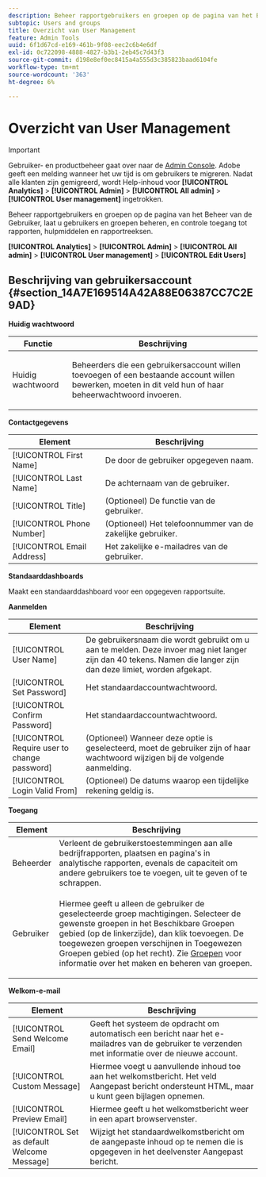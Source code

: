 ```yaml
---
description: Beheer rapportgebruikers en groepen op de pagina van het Beheer van de Gebruiker, laat u gebruikers en groepen beheren, en controle toegang tot rapporten, hulpmiddelen en rapportreeksen.
subtopic: Users and groups
title: Overzicht van User Management
feature: Admin Tools
uuid: 6f1d67cd-e169-461b-9f08-eec2c6b4e6df
exl-id: 0c722098-4888-4827-b3b1-2eb45c7d43f3
source-git-commit: d198e8ef0ec8415a4a555d3c385823baad6104fe
workflow-type: tm+mt
source-wordcount: '363'
ht-degree: 6%

---
```


# Overzicht van User Management

>[!IMPORTANT]
>
>Gebruiker- en productbeheer gaat over naar de [Admin Console](https://helpx.adobe.com/nl/enterprise/using/admin-console.html). Adobe geeft een melding wanneer het uw tijd is om gebruikers te migreren. Nadat alle klanten zijn gemigreerd, wordt Help-inhoud voor **[!UICONTROL Analytics]** > **[!UICONTROL Admin]** > **[!UICONTROL All admin]** > **[!UICONTROL User management]** ingetrokken.

Beheer rapportgebruikers en groepen op de pagina van het Beheer van de Gebruiker, laat u gebruikers en groepen beheren, en controle toegang tot rapporten, hulpmiddelen en rapportreeksen.

**[!UICONTROL Analytics]** >  **[!UICONTROL Admin]** >  **[!UICONTROL All admin]** >  **[!UICONTROL User management]** >  **[!UICONTROL Edit Users]**

## Beschrijving van gebruikersaccount {#section_14A7E169514A42A88E06387CC7C2E9AD}

**Huidig wachtwoord**

<table id="table_91D1FD20C4C1411292252364328677AF"> 
 <thead> 
  <tr> 
   <th colname="col1" class="entry"> Functie </th> 
   <th colname="col2" class="entry"> Beschrijving </th> 
  </tr> 
 </thead>
 <tbody> 
  <tr> 
   <td colname="col1"> Huidig wachtwoord </td> 
   <td colname="col2"> <p>Beheerders die een gebruikersaccount willen toevoegen of een bestaande account willen bewerken, moeten in dit veld hun of haar beheerwachtwoord invoeren. </p> </td> 
  </tr> 
 </tbody> 
</table>

**Contactgegevens**

| Element | Beschrijving |
|---|---|
| [!UICONTROL First Name] | De door de gebruiker opgegeven naam. |
| [!UICONTROL Last Name] | De achternaam van de gebruiker. |
| [!UICONTROL Title] | (Optioneel) De functie van de gebruiker. |
| [!UICONTROL Phone Number] | (Optioneel) Het telefoonnummer van de zakelijke gebruiker. |
| [!UICONTROL Email Address] | Het zakelijke e-mailadres van de gebruiker. |

**Standaarddashboards**

Maakt een standaarddashboard voor een opgegeven rapportsuite.

**Aanmelden**

| Element | Beschrijving |
|---|---|
| [!UICONTROL User Name] | De gebruikersnaam die wordt gebruikt om u aan te melden. Deze invoer mag niet langer zijn dan 40 tekens. Namen die langer zijn dan deze limiet, worden afgekapt. |
| [!UICONTROL Set Password] | Het standaardaccountwachtwoord. |
| [!UICONTROL Confirm Password] | Het standaardaccountwachtwoord. |
| [!UICONTROL Require user to change password] | (Optioneel) Wanneer deze optie is geselecteerd, moet de gebruiker zijn of haar wachtwoord wijzigen bij de volgende aanmelding. |
| [!UICONTROL Login Valid From] | (Optioneel) De datums waarop een tijdelijke rekening geldig is. |

**Toegang**

<table id="table_5CAF9AAAE7E648B4887CEB7D682292F2"> 
 <thead> 
  <tr> 
   <th colname="col1" class="entry"> Element </th> 
   <th colname="col2" class="entry"> Beschrijving </th> 
  </tr> 
 </thead>
 <tbody> 
  <tr> 
   <td colname="col1"> <span class="wintitle"> Beheerder</span> </td> 
   <td colname="col2"> Verleent de gebruikerstoestemmingen aan alle bedrijfrapporten, plaatsen en pagina's in analytische rapporten, evenals de capaciteit om andere gebruikers toe te voegen, uit te geven of te schrappen. </td> 
  </tr> 
  <tr> 
   <td colname="col1"> <span class="wintitle"> Gebruiker</span> </td> 
   <td colname="col2"> <p> Hiermee geeft u alleen de gebruiker de geselecteerde groep machtigingen. Selecteer de gewenste groepen in het <span class="uicontrol"> Beschikbare Groepen</span> gebied (op de linkerzijde), dan klik <span class="uicontrol"> toevoegen</span>. De toegewezen groepen verschijnen in <span class="uicontrol"> Toegewezen Groepen</span> gebied (op het recht). Zie <a href="/help/admin/user-management2/c-user-groups/groups.md"> Groepen</a> voor informatie over het maken en beheren van groepen. </p> </td> 
  </tr> 
 </tbody> 
</table>

**Welkom-e-mail**

| Element | Beschrijving |
|---|---|
| [!UICONTROL Send Welcome Email] | Geeft het systeem de opdracht om automatisch een bericht naar het e-mailadres van de gebruiker te verzenden met informatie over de nieuwe account. |
| [!UICONTROL Custom Message] | Hiermee voegt u aanvullende inhoud toe aan het welkomstbericht. Het veld Aangepast bericht ondersteunt HTML, maar u kunt geen bijlagen opnemen. |
| [!UICONTROL Preview Email] | Hiermee geeft u het welkomstbericht weer in een apart browservenster. |
| [!UICONTROL Set as default Welcome Message] | Wijzigt het standaardwelkomstbericht om de aangepaste inhoud op te nemen die is opgegeven in het deelvenster Aangepast bericht. |
